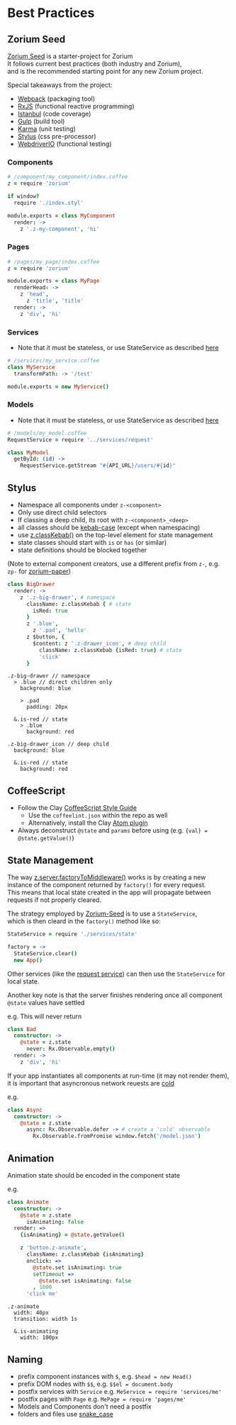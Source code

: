 # Best Practices <a class="anchor" name="best-practices"></a>

## Zorium Seed <a class="anchor" name="best-practices_zorium-seed"></a>

[Zorium Seed](https://github.com/Zorium/zorium-seed) is a starter-project for Zorium  
It follows current best practices (both industry and Zorium),  
and is the recommended starting point for any new Zorium project.

Special takeaways from the project:

  - [Webpack](http://webpack.github.io/) (packaging tool)
  - [RxJS](https://github.com/Reactive-Extensions/RxJS) (functional reactive programming)
  - [Istanbul](https://github.com/gotwarlost/istanbul) (code coverage)
  - [Gulp](http://gulpjs.com/) (build tool)
  - [Karma](http://karma-runner.github.io/0.12/index.html) (unit testing)
  - [Stylus](https://learnboost.github.io/stylus/) (css pre-processor)
  - [WebdriverIO](http://webdriver.io/) (functional testing)

### Components

```coffee
# /component/my_component/index.coffee
z = require 'zorium'

if window?
  require './index.styl'

module.exports = class MyComponent
  render: ->
    z '.z-my-component', 'hi'
```

### Pages

```coffee
# /pages/my_page/index.coffee
z = require 'zorium'

module.exports = class MyPage
  renderHead: ->
    z 'head',
      z 'title', 'title'
  render: ->
    z 'div', 'hi'
```

### Services

  - Note that it must be stateless, or use StateService as described [here](/server/factory-to-middleware)

```coffee
# /services/my_service.coffee
class MyService
  transformPath: -> '/test'

module.exports = new MyService()
```

### Models

  - Note that it must be stateless, or use StateService as described [here](/server/factory-to-middleware)

```coffee
# /models/my_model.coffee
RequestService = require '../services/request'

class MyModel
  getById: (id) ->
    RequestService.getStream "#{API_URL}/users/#{id}"
```

## Stylus <a class="anchor" name="best-practices_stylus"></a>

  - Namespace all components under `z-<component>`
  - Only use direct child selectors
  - If classing a deep child, its root with `z-<component>_<deep>`
  - all classes should be [kebab-case](https://lodash.com/docs#kebabCase) (except when namespacing)
  - use [z.classKebab()](/api/class-kebab) on the top-level element for state management
  - state classes should start with `is` or `has` (or similar)
  - state definitions should be blocked together

(Note to external component creators, use a different prefix from `z-`, e.g. `zp-` for [zorium-paper](https://github.com/Zorium/zorium-paper))

```coffee
class BigDrawer
  render: ->
    z '.z-big-drawer', # namespace
      className: z.classKebab { # state
        isRed: true
      }
      z '.blue',
        z '.pad', 'hello'
      z $button, {
        $content: z '.z-drawer_icon', # deep child
          className: z.classKebab {isRed: true} # state
          'click'
      }
```

```stylus
.z-big-drawer // namespace
  > .blue // direct children only
    background: blue

    > .pad
      padding: 20px

  &.is-red // state
    > .blue
      background: red

.z-big-drawer_icon // deep child
  background: blue

  &.is-red // state
    background: red
```

## CoffeeScript <a class="anchor" name="best-practices_coffee-script"></a>

  - Follow the Clay [CoffeeScript Style Guide](https://github.com/claydotio/coffeescript-style-guide)  
    - Use the `coffeelint.json` within the repo as well
    - Alternatively, install the Clay [Atom plugin](https://github.com/claydotio/linter-clay-coffeelint)
  - Always deconstruct `@state` and `params` before using (e.g. `{val} = @state.getValue()`)

## State Management <a class="anchor" name="best-practices_state-management"></a>

The way [z.server.factoryToMiddleware()](/server/factory-to-middleware) works is by creating a new
instance of the component returned by `factory()` for every request.  
This means that local state created in the app will propagate between requests if not properly cleared.

The strategy employed by [Zorium-Seed](/best-practices/zorium-seed) is to use a `StateService`,  
which is then cleard in the `factory()` method like so:

```coffee
StateService = require './services/state'

factory = ->
  StateService.clear()
  new App()
```

Other services (like the [request service](https://github.com/Zorium/zorium-seed/blob/master/src/services/request.coffee))
can then use the `StateService` for local state.

Another key note is that the server finishes rendering once all component `@state` values have settled

e.g. This will never return

```coffee
class Bad
  constructor: ->
    @state = z.state
      never: Rx.Observable.empty()
  render: ->
    z 'div', 'hi'
```

If your app instantiates all components at run-time (it may not render them),  
it is important that asyncronous network reuests are [cold](https://github.com/Reactive-Extensions/RxJS/blob/master/doc/gettingstarted/backpressure.md)

e.g.

```coffee
class Async
  constructor: ->
    @state = z.state
      async: Rx.Observable.defer -> # create a 'cold' observable
        Rx.Observable.fromPromise window.fetch('/model.json')
```

## Animation <a class="anchor" name="best-practices_animation"></a>

Animation state should be encoded in the component state

e.g.

```coffee
class Animate
  constructor: ->
    @state = z.state
      isAnimating: false
  render: =>
    {isAnimating} = @state.getValue()

    z 'button.z-animate',
      className: z.classKebab {isAnimating}
      onclick: =>
        @state.set isAnimating: true
        setTimeout =>
          @state.set isAnimating: false
        , 1000
      'click me'
```

```stylus
.z-animate
  width: 40px
  transition: width 1s

  &.is-animating
    width: 100px
```

## Naming <a class="anchor" name="best-practices_naming"></a>

  - prefix component instances with `$`, e.g. `$head = new Head()`
  - prefix DOM nodes with `$$`, e.g. `$$el = document.body`
  - postfix services with `Service` e.g. `MeService = require 'services/me'`
  - postfix pages with `Page` e.g. `MePage = require 'pages/me'`
  - Models and Components don't need a postfix
  - folders and files use [snake_case](http://en.wikipedia.org/wiki/Snake_case)
